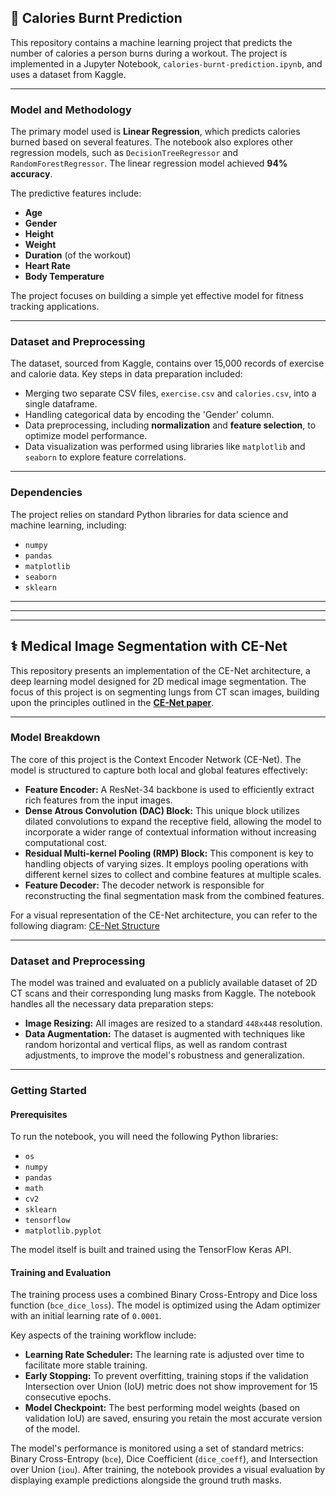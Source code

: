 
## 🏃 Calories Burnt Prediction

This repository contains a machine learning project that predicts the number of calories a person burns during a workout. The project is implemented in a Jupyter Notebook, `calories-burnt-prediction.ipynb`, and uses a dataset from Kaggle.

---

### **Model and Methodology**

The primary model used is **Linear Regression**, which predicts calories burned based on several features. The notebook also explores other regression models, such as `DecisionTreeRegressor` and `RandomForestRegressor`. The linear regression model achieved **94% accuracy**.

The predictive features include:

* **Age**
* **Gender**
* **Height**
* **Weight**
* **Duration** (of the workout)
* **Heart Rate**
* **Body Temperature**

The project focuses on building a simple yet effective model for fitness tracking applications.

---

### **Dataset and Preprocessing**

The dataset, sourced from Kaggle, contains over 15,000 records of exercise and calorie data. Key steps in data preparation included:

* Merging two separate CSV files, `exercise.csv` and `calories.csv`, into a single dataframe.
* Handling categorical data by encoding the 'Gender' column.
* Data preprocessing, including **normalization** and **feature selection**, to optimize model performance.
* Data visualization was performed using libraries like `matplotlib` and `seaborn` to explore feature correlations.

---

### **Dependencies**

The project relies on standard Python libraries for data science and machine learning, including:

* `numpy`
* `pandas`
* `matplotlib`
* `seaborn`
* `sklearn`

---
***
---

## ⚕️ Medical Image Segmentation with CE-Net

This repository presents an implementation of the CE-Net architecture, a deep learning model designed for 2D medical image segmentation. The focus of this project is on segmenting lungs from CT scan images, building upon the principles outlined in the **[CE-Net paper](https://arxiv.org/abs/1903.02740)**.

---

### **Model Breakdown**

The core of this project is the Context Encoder Network (CE-Net). The model is structured to capture both local and global features effectively:

* **Feature Encoder:** A ResNet-34 backbone is used to efficiently extract rich features from the input images.
* **Dense Atrous Convolution (DAC) Block:** This unique block utilizes dilated convolutions to expand the receptive field, allowing the model to incorporate a wider range of contextual information without increasing computational cost.
* **Residual Multi-kernel Pooling (RMP) Block:** This component is key to handling objects of varying sizes. It employs pooling operations with different kernel sizes to collect and combine features at multiple scales.
* **Feature Decoder:** The decoder network is responsible for reconstructing the final segmentation mask from the combined features.

For a visual representation of the CE-Net architecture, you can refer to the following diagram: [CE-Net Structure](https://pic3.zhimg.com/v2-c152b10827b18b63a79fce175a93a08e_1440w.jpg?source=172ae18b)

---

### **Dataset and Preprocessing**

The model was trained and evaluated on a publicly available dataset of 2D CT scans and their corresponding lung masks from Kaggle. The notebook handles all the necessary data preparation steps:

* **Image Resizing:** All images are resized to a standard `448x448` resolution.
* **Data Augmentation:** The dataset is augmented with techniques like random horizontal and vertical flips, as well as random contrast adjustments, to improve the model's robustness and generalization.

---

### **Getting Started**

#### **Prerequisites**

To run the notebook, you will need the following Python libraries:

* `os`
* `numpy`
* `pandas`
* `math`
* `cv2`
* `sklearn`
* `tensorflow`
* `matplotlib.pyplot`

The model itself is built and trained using the TensorFlow Keras API.

#### **Training and Evaluation**

The training process uses a combined Binary Cross-Entropy and Dice loss function (`bce_dice_loss`). The model is optimized using the Adam optimizer with an initial learning rate of `0.0001`.

Key aspects of the training workflow include:

* **Learning Rate Scheduler:** The learning rate is adjusted over time to facilitate more stable training.
* **Early Stopping:** To prevent overfitting, training stops if the validation Intersection over Union (IoU) metric does not show improvement for 15 consecutive epochs.
* **Model Checkpoint:** The best performing model weights (based on validation IoU) are saved, ensuring you retain the most accurate version of the model.

The model's performance is monitored using a set of standard metrics: Binary Cross-Entropy (`bce`), Dice Coefficient (`dice_coeff`), and Intersection over Union (`iou`). After training, the notebook provides a visual evaluation by displaying example predictions alongside the ground truth masks.
